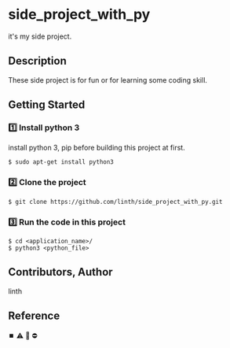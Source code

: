 # side_project_with_py
it's my side project.


## Description
These side project is for fun or for learning some coding skill.


## Getting Started
### :one: Install python 3
install python 3, pip before building this project at first. <br>
```
$ sudo apt-get install python3
```

### :two: Clone the project
```
$ git clone https://github.com/linth/side_project_with_py.git
```

### :three: Run the code in this project
```
$ cd <application_name>/
$ python3 <python_file>
```

## Contributors, Author
linth

## Reference
:stop_button: :warning: :no_entry_sign: :no_entry:
